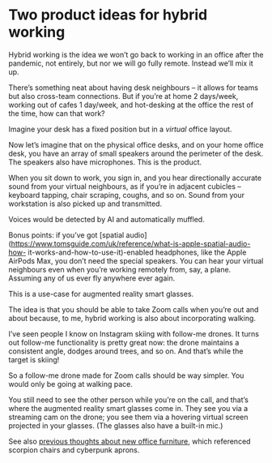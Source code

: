 # Two product ideas for hybrid working

Hybrid working is the idea we won’t go back to working in an office after the
pandemic, not entirely, but nor we will go fully remote. Instead we’ll mix it
up.

There’s something neat about having desk neighbours – it allows for teams but
also cross-team connections. But if you’re at home 2 days/week, working out of
cafes 1 day/week, and hot-desking at the office the rest of the time, how can
that work?

Imagine your desk has a fixed position but in a _virtual_ office layout.

Now let’s imagine that on the physical office desks, and on your home office
desk, you have an array of small speakers around the perimeter of the desk.
The speakers also have microphones. This is the product.

When you sit down to work, you sign in, and you hear directionally accurate
sound from your virtual neighbours, as if you’re in adjacent cubicles –
keyboard tapping, chair scraping, coughs, and so on. Sound from your
workstation is also picked up and transmitted.

Voices would be detected by AI and automatically muffled.

Bonus points: if you’ve got [spatial
audio](https://www.tomsguide.com/uk/reference/what-is-apple-spatial-audio-how-
it-works-and-how-to-use-it)-enabled headphones, like the Apple AirPods Max,
you don’t need the special speakers. You can hear your virtual neighbours even
when you’re working remotely from, say, a plane. Assuming any of us ever fly
anywhere ever again.

This is a use-case for augmented reality smart glasses.

The idea is that you should be able to take Zoom calls when you’re out and
about because, to me, hybrid working is also about incorporating walking.

I’ve seen people I know on Instagram skiing with follow-me drones. It turns
out follow-me functionality is pretty great now: the drone maintains a
consistent angle, dodges around trees, and so on. And that’s while the target
is skiing!

So a follow-me drone made for Zoom calls should be way simpler. You would only
be going at walking pace.

You still need to see the other person while you’re on the call, and that’s
where the augmented reality smart glasses come in. They see you via a
streaming cam on the drone; you see them via a hovering virtual screen
projected in your glasses. (The glasses also have a built-in mic.)

See also [previous thoughts about new office
furniture](/home/2020/11/30/furniture), which referenced scorpion chairs and
cyberpunk aprons.
